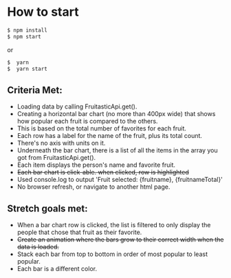 # How to start
```sh
$ npm install
$ npm start
```
or
```sh
$  yarn
$  yarn start
```



## Criteria Met:

* Loading data by calling FruitasticApi.get().
* Creating a horizontal bar chart (no more than 400px wide) that shows how popular each fruit is compared to the others.
* This is based on the total number of favorites for each fruit.
* Each row has a label for the name of the fruit, plus its total count.
* There's no  axis with units on it.
* Underneath the bar chart, there is a list of all the items in the array you got from FruitasticApi.get().
* Each item displays the person's name and favorite fruit.
* ~~Each bar chart is click-able. when clicked,  row is highlighted~~
* Used console.log to output 'Fruit selected: {fruitname}, {fruitnameTotal}'
* No browser refresh, or navigate to another html page.


## Stretch goals met:

- When a bar chart row is clicked, the list is filtered to only display the people that chose that fruit as their favorite.
- ~~Create an animation where the bars grow to their correct width when the data is loaded.~~
- Stack each bar from top to bottom in order of most popular to least popular.
- Each bar is a different color.




